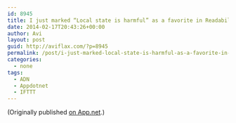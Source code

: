 ```yaml
---
id: 8945
title: I just marked “Local state is harmful” as a favorite in Readability. http://www.readability.com/articles/sranezz6
date: 2014-02-17T20:43:26+00:00
author: Avi
layout: post
guid: http://aviflax.com/?p=8945
permalink: /post/i-just-marked-local-state-is-harmful-as-a-favorite-in-readability-httpwww-readability-comarticlessranezz6/
categories:
  - none
tags:
  - ADN
  - Appdotnet
  - IFTTT
---
```

(Originally published [on App.net](http://alpha.app.net/aviflax/post/22978749).)